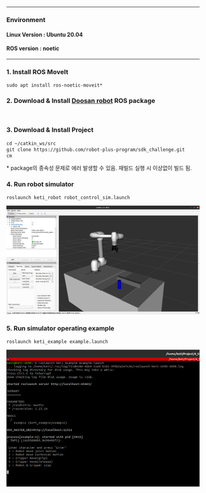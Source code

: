 ***

### Environment

#### Linux Version : Ubuntu 20.04
#### ROS version : noetic

***

### 1. Install ROS MoveIt
~~~
sudo apt install ros-noetic-moveit*
~~~

### 2. Download & Install [Doosan robot](http://wiki.ros.org/doosan-robotics) ROS package  
<br />

### 3. Download & Install Project
~~~
cd ~/catkin_ws/src
git clone https://github.com/robot-plus-program/sdk_challenge.git
cm
~~~
\* package의 종속성 문제로 에러 발생할 수 있음. 재빌드 실행 시 이상없이 빌드 됨.

### 4. Run robot simulator
~~~
roslaunch keti_robot robot_control_sim.launch
~~~
![simulation_monitor](./imgs/simulation_monitor.png)

### 5. Run simulator operating example
~~~
roslaunch keti_example example.launch
~~~
![example_run](./imgs/example_run.png)